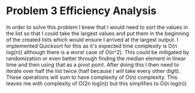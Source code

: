 # Problem 3 Efficiency Analysis

In order to solve this problem I knew that I would need to sort the values in the list so that I could take the largest values and put them in the beginning of the created lists which would ensure I arrived at the largest output.  I implemented Quicksort for this as it's expected time complexity is O(n log(n)) although there is a worst case of O(n^2).  This could be mitigated by randomization or even better through finding the median element in linear time and then using that as a pivot point.  After doing this I then need to iterate over half the list twice (half because I will take every other digit).  These operations will sum to have complexity of O(n) complexity.  This leaves me with complexity of O(2n log(n)) but this simplifies to O(n log(n))
